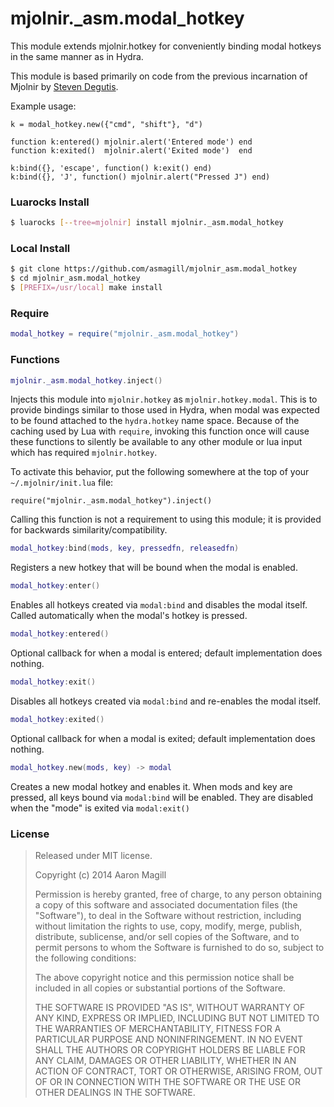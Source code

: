 mjolnir._asm.modal_hotkey
=========================

This module extends mjolnir.hotkey for conveniently binding modal hotkeys in the same manner as in Hydra.

This module is based primarily on code from the previous incarnation of Mjolnir by [Steven Degutis](https://github.com/sdegutis/).

Example usage:

    k = modal_hotkey.new({"cmd", "shift"}, "d")

    function k:entered() mjolnir.alert('Entered mode') end
    function k:exited()  mjolnir.alert('Exited mode')  end

    k:bind({}, 'escape', function() k:exit() end)
    k:bind({}, 'J', function() mjolnir.alert("Pressed J") end)

### Luarocks Install
~~~bash
$ luarocks [--tree=mjolnir] install mjolnir._asm.modal_hotkey
~~~

### Local Install
~~~bash
$ git clone https://github.com/asmagill/mjolnir_asm.modal_hotkey
$ cd mjolnir_asm.modal_hotkey
$ [PREFIX=/usr/local] make install
~~~

### Require
~~~lua
modal_hotkey = require("mjolnir._asm.modal_hotkey")
~~~

### Functions

~~~lua
mjolnir._asm.modal_hotkey.inject()
~~~
Injects this module into `mjolnir.hotkey` as `mjolnir.hotkey.modal`.  This is to provide bindings similar to those used in Hydra, when modal was expected to be found attached to the `hydra.hotkey` name space.  Because of the caching used by Lua with `require`, invoking this function once will cause these functions to silently be available to any other module or lua input which has required `mjolnir.hotkey`.

To activate this behavior, put the following somewhere at the top of your `~/.mjolnir/init.lua` file:

    require("mjolnir._asm.modal_hotkey").inject()

Calling this function is not a requirement to using this module; it is provided for backwards similarity/compatibility.

~~~lua
modal_hotkey:bind(mods, key, pressedfn, releasedfn)
~~~
Registers a new hotkey that will be bound when the modal is enabled.

~~~lua
modal_hotkey:enter()
~~~
Enables all hotkeys created via `modal:bind` and disables the modal itself. Called automatically when the modal's hotkey is pressed.

~~~lua
modal_hotkey:entered()
~~~
Optional callback for when a modal is entered; default implementation does nothing.

~~~lua
modal_hotkey:exit()
~~~
Disables all hotkeys created via `modal:bind` and re-enables the modal itself.

~~~lua
modal_hotkey:exited()
~~~
Optional callback for when a modal is exited; default implementation does nothing.

~~~lua
modal_hotkey.new(mods, key) -> modal
~~~
Creates a new modal hotkey and enables it. When mods and key are pressed, all keys bound via `modal:bind` will be enabled. They are disabled when the "mode" is exited via `modal:exit()`

### License

> Released under MIT license.
>
> Copyright (c) 2014 Aaron Magill
>
> Permission is hereby granted, free of charge, to any person obtaining a copy
> of this software and associated documentation files (the "Software"), to deal
> in the Software without restriction, including without limitation the rights
> to use, copy, modify, merge, publish, distribute, sublicense, and/or sell
> copies of the Software, and to permit persons to whom the Software is
> furnished to do so, subject to the following conditions:
>
> The above copyright notice and this permission notice shall be included in
> all copies or substantial portions of the Software.
>
> THE SOFTWARE IS PROVIDED "AS IS", WITHOUT WARRANTY OF ANY KIND, EXPRESS OR
> IMPLIED, INCLUDING BUT NOT LIMITED TO THE WARRANTIES OF MERCHANTABILITY,
> FITNESS FOR A PARTICULAR PURPOSE AND NONINFRINGEMENT. IN NO EVENT SHALL THE
> AUTHORS OR COPYRIGHT HOLDERS BE LIABLE FOR ANY CLAIM, DAMAGES OR OTHER
> LIABILITY, WHETHER IN AN ACTION OF CONTRACT, TORT OR OTHERWISE, ARISING FROM,
> OUT OF OR IN CONNECTION WITH THE SOFTWARE OR THE USE OR OTHER DEALINGS IN
> THE SOFTWARE.

